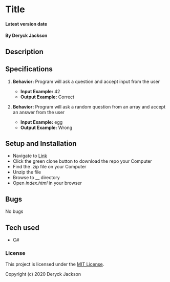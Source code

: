 # Title

#### Latest version date

#### By Deryck Jackson

## Description



## Specifications

1. **Behavior:** Program will ask a question and accept input from the user
    * **Input Example:** 42
    * **Output Example:** Correct

2. **Behavior:** Program will ask a random question from an array and accept an answer from the user
    * **Input Example:** egg
    * **Output Example:** Wrong


## Setup and Installation

* Navigate to [Link]()
* Click the green clone button to download the repo your Computer
* Find the .zip file on your Computer
* Unzip the file
* Browse to __ directory
* Open _index.html_ in your browser

## Bugs

No bugs

## Tech used

* C#

### License

This project is licensed under the [MIT License](https://opensource.org/licenses/MIT).

Copyright (c) 2020 Deryck Jackson
